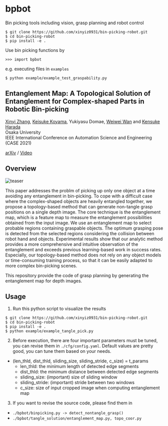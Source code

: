 # bpbot

Bin picking tools including vision, grasp planning and robot control

```
$ git clone https://github.com/xinyiz0931/bin-picking-robot.git
$ cd bin-picking-robot
$ pip install -e .
```

Use bin picking functions by
```
>>> import bpbot
```

e.g. executing files in `examples`
```
$ python example/example_test_graspability.py
```
## Entanglement Map: A Topological Solution of Entanglement for Complex-shaped Parts in Robotic Bin-picking

[Xinyi Zhang](http://xinyiz0931.github.io), [Keisuke Koyama](https://kk-hs-sa.website/), Yukiyasu Domae, [Weiwei Wan](https://wanweiwei07.github.io/) and [Kensuke Harada](https://www.roboticmanipulation.org/members2/kensuke-harada/)    
Osaka University     
IEEE International Conference on Automation Science and Engineering (CASE 2021)

[arXiv](https://arxiv.org/pdf/2106.00943.pdf) / [Video](https://www.youtube.com/watch?v=5WTpQAjoArM)

## Overview

![teaser](https://xinyiz0931.github.io/images/project_emap_teaser.jpg)

This paper addresses the problm of picking up only one object at a time avoiding any entanglement in bin-picking. To cope with a difficult case where the complex-shaped objects are heavily entangled together, we propose a topology-based method that can generate non-tangle grasp positions on a single depth image. The core technique is the entanglement map, which is a feature map to measure the entanglement possibilities obtained from the input image. We use an entanglement map to select probable regions containing graspable objects. The optimum grasping pose is detected from the selected regions considering the collision between robot hand and objects. Experimental results show that our analytic method provides a more comprehensive and intuitive observation of the entanglement and exceeds previous learning-based work in success rates. Especially, our topology-based method does not rely on any object models or time-consuming training process, so that it can be easily adapted to more complex bin-picking scenes.

This repository provide the code of grasp planning by generating the entanglement map for depth images. 

## Usage

1. Run this python script to visualize the results
```
$ git clone https://github.com/xinyiz0931/bin-picking-robot.git
$ cd bin-picking-robot
$ pip install -e .
$ python example/example_tangle_pick.py
```
2. Before execution, there are four important parameters must be tuned, you can revise them in `./cfg/config.yaml`. Default values are pretty good, you can tune them based on your needs. 

- (len_thld, dist_thld, sliding_size, sliding_stride, c_size) = t_params
  - len_thld: the minimum length of detected edge segments
  - dist_thld: the minimum distance between detected edge segments
  - sliding_size: (important) size of sliding window
  - sliding_stride: (important) stride between two windows
  - c_size: size of input cropped image when computing entanglement map

3. If you want to revise the source code, please find them in 

- `./bpbot/binpicking.py -> detect_nontangle_grasp()`
- `./bpbot/tangle_solution/entanglement_map.py, topo_coor.py`

